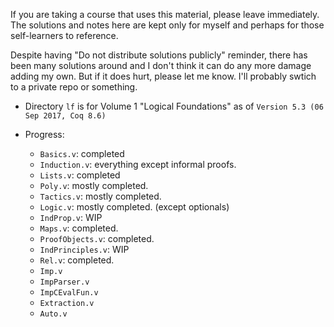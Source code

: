If you are taking a course that uses this material, please leave immediately.
The solutions and notes here are kept only for myself
and perhaps for those self-learners to reference.

Despite having "Do not distribute solutions publicly" reminder,
there has been many solutions around and I don't think it can do any more damage adding my own.
But if it does hurt, please let me know. I'll probably swtich to a private repo or something.

- Directory `lf` is for Volume 1 "Logical Foundations" as of `Version 5.3 (06 Sep 2017, Coq 8.6)`

- Progress:

    - `Basics.v`: completed
    - `Induction.v`: everything except informal proofs.
    - `Lists.v`: completed
    - `Poly.v`: mostly completed.
    - `Tactics.v`: mostly completed.
    - `Logic.v`: mostly completed. (except optionals)
    - `IndProp.v`: WIP
    - `Maps.v`: completed.
    - `ProofObjects.v`: completed.
    - `IndPrinciples.v`: WIP
    - `Rel.v`: completed.
    - `Imp.v`
    - `ImpParser.v`
    - `ImpCEvalFun.v`
    - `Extraction.v`
    - `Auto.v`
